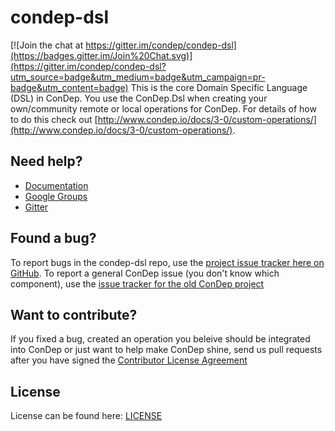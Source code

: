 condep-dsl
==========

[![Join the chat at https://gitter.im/condep/condep-dsl](https://badges.gitter.im/Join%20Chat.svg)](https://gitter.im/condep/condep-dsl?utm_source=badge&utm_medium=badge&utm_campaign=pr-badge&utm_content=badge)
This is the core Domain Specific Language (DSL) in ConDep. You use the ConDep.Dsl when creating your own/community remote or local operations for ConDep. For details of how to do this check out [http://www.condep.io/docs/3-0/custom-operations/](http://www.condep.io/docs/3-0/custom-operations/).

Need help?
----------
* [Documentation](http://www.condep.io/docs)
* [Google Groups](https://groups.google.com/forum/#!forum/con-dep)
* [Gitter](https://gitter.im/condep?utm_source=share-link&utm_medium=link&utm_campaign=share-link)

Found a bug?
------------
To report bugs in the condep-dsl repo, use the [project issue tracker here on GitHub](https://github.com/condep/condep-dsl/issues). To report a general ConDep issue (you don't know which component), use the [issue tracker for the old ConDep project](https://github.com/condep/ConDep/issues)

Want to contribute?
-------------------
If you fixed a bug, created an operation you beleive should be integrated into ConDep or just want to help make ConDep shine, send us pull requests after you have signed the [Contributor License Agreement](http://www.con-dep.net/contribute/)

License
-------
License can be found here: [LICENSE](LICENSE)

